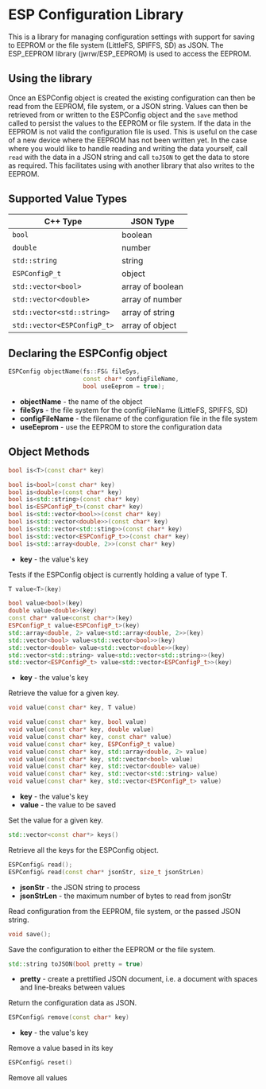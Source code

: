 # ESP Configuration Library

This is a library for managing configuration settings with support for saving to
EEPROM or the file system (LittleFS, SPIFFS, SD) as JSON. The ESP_EEPROM library
(jwrw/ESP_EEPROM) is used to access the EEPROM.

## Using the library

Once an ESPConfig object is created the existing configuration can then be read
from the EEPROM, file system, or a JSON string. Values can then be retrieved
from or written to the ESPConfig object and the `save` method called to persist
the values to the EEPROM or file system. If the data in the EEPROM is not valid
the configuration file is used. This is useful on the case of a new device where
the EEPROM has not been written yet. In the case where you would like to handle
reading and writing the data yourself, call `read` with the data in a JSON
string and call `toJSON` to get the data to store as required. This facilitates
using with another library that also writes to the EEPROM.

## Supported Value Types

C++ Type | JSON Type
-------- | ---------
`bool` | boolean
`double` | number
`std::string` | string
`ESPConfigP_t` | object
`std::vector<bool>` | array of boolean
`std::vector<double>` | array of number
`std::vector<std::string>` | array of string
`std::vector<ESPConfigP_t>` | array of object

## Declaring the ESPConfig object

```c++
ESPConfig objectName(fs::FS& fileSys,
                     const char* configFileName,
                     bool useEeprom = true);
```

- **objectName** - the name of the object
- **fileSys** - the file system for the configFileName (LittleFS, SPIFFS, SD)
- **configFileName** - the filename of the configuration file in the file system
- **useEeprom** - use the EEPROM to store the configuration data

## Object Methods

```c++
bool is<T>(const char* key)

bool is<bool>(const char* key)
bool is<double>(const char* key)
bool is<std::string>(const char* key)
bool is<ESPConfigP_t>(const char* key)
bool is<std::vector<bool>>(const char* key)
bool is<std::vector<double>>(const char* key)
bool is<std::vector<std::sting>>(const char* key)
bool is<std::vector<ESPConfigP_t>>(const char* key)
bool is<std::array<double, 2>>(const char* key)
```

- **key** - the value's key

Tests if the ESPConfig object is currently holding a value of type T.

```c++
T value<T>(key)

bool value<bool>(key)
double value<double>(key)
const char* value<const char*>(key)
ESPConfigP_t value<ESPConfigP_t>(key)
std::array<double, 2> value<std::array<double, 2>>(key)
std::vector<bool> value<std::vector<bool>>(key)
std::vector<double> value<std::vector<double>>(key)
std::vector<std::string> value<std::vector<std::string>>(key)
std::vector<ESPConfigP_t> value<std::vector<ESPConfigP_t>>(key)
```

- **key** - the value's key

Retrieve the value for a given key.

```c++
void value(const char* key, T value)

void value(const char* key, bool value)
void value(const char* key, double value)
void value(const char* key, const char* value)
void value(const char* key, ESPConfigP_t value)
void value(const char* key, std::array<double, 2> value)
void value(const char* key, std::vector<bool> value)
void value(const char* key, std::vector<double> value)
void value(const char* key, std::vector<std::string> value)
void value(const char* key, std::vector<ESPConfigP_t> value)
```

- **key** - the value's key
- **value** - the value to be saved

Set the value for a given key.

```c++
std::vector<const char*> keys()
```

Retrieve all the keys for the ESPConfig object.

```c++
ESPConfig& read();
ESPConfig& read(const char* jsonStr, size_t jsonStrLen)
```

- **jsonStr** - the JSON string to process
- **jsonStrLen** -  the maximum number of bytes to read from jsonStr

Read configuration from the EEPROM, file system, or the passed JSON string.

```c++
void save();
```

Save the configuration to either the EEPROM or the file system.

```c++
std::string toJSON(bool pretty = true)
```

- **pretty** - create a prettified JSON document, i.e. a document with spaces
and line-breaks between values

Return the configuration data as JSON.

```c++
ESPConfig& remove(const char* key)
```

- **key** - the value's key

Remove a value based in its key

```c++
ESPConfig& reset()
```

Remove all values

